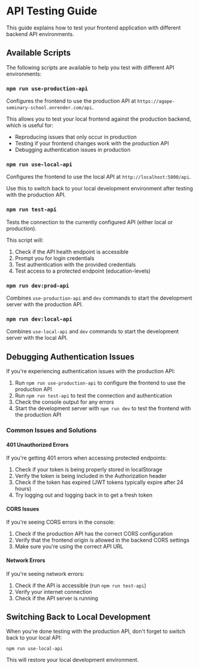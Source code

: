 # API Testing Guide

This guide explains how to test your frontend application with different backend API environments.

## Available Scripts

The following scripts are available to help you test with different API environments:

### `npm run use-production-api`

Configures the frontend to use the production API at `https://agape-seminary-school.onrender.com/api`.

This allows you to test your local frontend against the production backend, which is useful for:
- Reproducing issues that only occur in production
- Testing if your frontend changes work with the production API
- Debugging authentication issues in production

### `npm run use-local-api`

Configures the frontend to use the local API at `http://localhost:5000/api`.

Use this to switch back to your local development environment after testing with the production API.

### `npm run test-api`

Tests the connection to the currently configured API (either local or production).

This script will:
1. Check if the API health endpoint is accessible
2. Prompt you for login credentials
3. Test authentication with the provided credentials
4. Test access to a protected endpoint (education-levels)

### `npm run dev:prod-api`

Combines `use-production-api` and `dev` commands to start the development server with the production API.

### `npm run dev:local-api`

Combines `use-local-api` and `dev` commands to start the development server with the local API.

## Debugging Authentication Issues

If you're experiencing authentication issues with the production API:

1. Run `npm run use-production-api` to configure the frontend to use the production API
2. Run `npm run test-api` to test the connection and authentication
3. Check the console output for any errors
4. Start the development server with `npm run dev` to test the frontend with the production API

### Common Issues and Solutions

#### 401 Unauthorized Errors

If you're getting 401 errors when accessing protected endpoints:

1. Check if your token is being properly stored in localStorage
2. Verify the token is being included in the Authorization header
3. Check if the token has expired (JWT tokens typically expire after 24 hours)
4. Try logging out and logging back in to get a fresh token

#### CORS Issues

If you're seeing CORS errors in the console:

1. Check if the production API has the correct CORS configuration
2. Verify that the frontend origin is allowed in the backend CORS settings
3. Make sure you're using the correct API URL

#### Network Errors

If you're seeing network errors:

1. Check if the API is accessible (run `npm run test-api`)
2. Verify your internet connection
3. Check if the API server is running

## Switching Back to Local Development

When you're done testing with the production API, don't forget to switch back to your local API:

```
npm run use-local-api
```

This will restore your local development environment.
